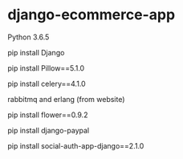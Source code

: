 # django-ecommerce-app

Python 3.6.5

pip install Django

pip install Pillow==5.1.0

pip install celery==4.1.0

rabbitmq and erlang (from website)

pip install flower==0.9.2

pip install django-paypal

pip install social-auth-app-django==2.1.0
